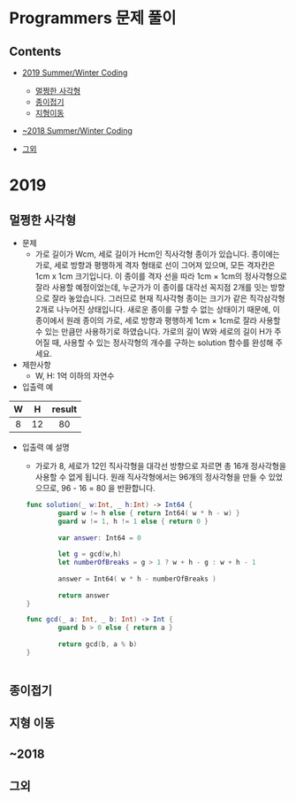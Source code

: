 # Programmers 문제 풀이

## Contents
- [2019 Summer/Winter Coding](https://github.com/eujin811/algorithm_Swift/tree/master/programmersTest#2019)
	- [멀쩡한 사각형](https://github.com/eujin811/algorithm_Swift/tree/master/programmersTest#%EB%A9%80%EC%A9%A1%ED%95%9C-%EC%82%AC%EA%B0%81%ED%98%95)
	- [종이접기](https://github.com/eujin811/algorithm_Swift/tree/master/programmersTest#%EC%A2%85%EC%9D%B4%EC%A0%91%EA%B8%B0)
	- [지형이동](https://github.com/eujin811/algorithm_Swift/tree/master/programmersTest#%EC%A7%80%ED%98%95-%EC%9D%B4%EB%8F%99)

- [~2018 Summer/Winter Coding](https://github.com/eujin811/algorithm_Swift/tree/master/programmersTest#2018)

- [그외]()

# 2019

## 멀쩡한 사각형
- 문제
	- 가로 길이가 Wcm, 세로 길이가 Hcm인 직사각형 종이가 있습니다. 종이에는 가로, 세로 방향과 평행하게 격자 형태로 선이 그어져 있으며, 모든 격자칸은 1cm x 1cm 크기입니다. 이 종이를 격자 선을 따라 1cm × 1cm의 정사각형으로 잘라 사용할 예정이었는데, 누군가가 이 종이를 대각선 꼭지점 2개를 잇는 방향으로 잘라 놓았습니다. 그러므로 현재 직사각형 종이는 크기가 같은 직각삼각형 2개로 나누어진 상태입니다. 새로운 종이를 구할 수 없는 상태이기 때문에, 이 종이에서 원래 종이의 가로, 세로 방향과 평행하게 1cm × 1cm로 잘라 사용할 수 있는 만큼만 사용하기로 하였습니다.  가로의 길이 W와 세로의 길이 H가 주어질 때, 사용할 수 있는 정사각형의 개수를 구하는 solution 함수를 완성해 주세요.
- 제한사항
	- W, H: 1억 이하의 자연수
- 입출력 예

| W | H | result
|:---------:|:----------:|:--------:|
| 8 | 12  | 80 | 

- 입출력 예 설명
	-  가로가 8, 세로가 12인 직사각형을 대각선 방향으로 자르면 총 16개 정사각형을 사용할 수 없게 됩니다. 원래 직사각형에서는 96개의 정사각형을 만들 수 있었으므로, 96 - 16 = 80 을 반환합니다.

   ```swift
	func solution(_ w:Int, _ h:Int) -> Int64 {
    		guard w != h else { return Int64( w * h - w) }
    		guard w != 1, h != 1 else { return 0 }
    
    		var answer: Int64 = 0
    
    		let g = gcd(w,h)
    		let numberOfBreaks = g > 1 ? w + h - g : w + h - 1
    
    		answer = Int64( w * h - numberOfBreaks )
    
    		return answer
	}

	func gcd(_ a: Int, _ b: Int) -> Int {
    		guard b > 0 else { return a }
    		
    		return gcd(b, a % b)
	}	
	
   ```

## 종이접기

## 지형 이동



## ~2018

## 그외

